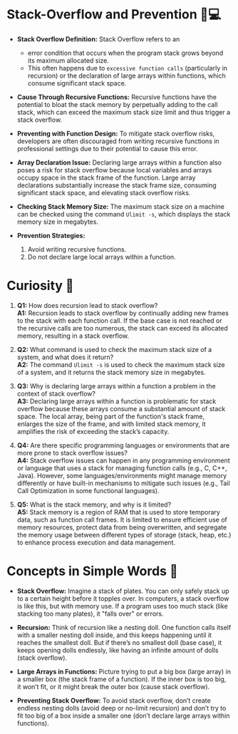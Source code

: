 # Stack-Overflow and Prevention 🔄💻

- **Stack Overflow Definition:** Stack Overflow refers to an 
  - error condition that occurs when the program stack grows beyond its maximum allocated size.
  -  This often happens due to `excessive function calls` (particularly in recursion) or the declaration of large arrays within functions, which consume significant stack space.
  
- **Cause Through Recursive Functions:** Recursive functions have the potential to bloat the stack memory by perpetually adding to the call stack, which can exceed the maximum stack size limit and thus trigger a stack overflow.

- **Preventing with Function Design:** To mitigate stack overflow risks, developers are often discouraged from writing recursive functions in professional settings due to their potential to cause this error.

- **Array Declaration Issue:** Declaring large arrays within a function also poses a risk for stack overflow because local variables and arrays occupy space in the stack frame of the function. Large array declarations substantially increase the stack frame size, consuming significant stack space, and elevating stack overflow risks.

- **Checking Stack Memory Size:** The maximum stack size on a machine can be checked using the command `Ulimit -s`, which displays the stack memory size in megabytes.

- **Prevention Strategies:** 
  1. Avoid writing recursive functions.
  2. Do not declare large local arrays within a function.

# Curiosity 🤔
1. **Q1:** How does recursion lead to stack overflow?  
   **A1:** Recursion leads to stack overflow by continually adding new frames to the stack with each function call. If the base case is not reached or the recursive calls are too numerous, the stack can exceed its allocated memory, resulting in a stack overflow.

2. **Q2:** What command is used to check the maximum stack size of a system, and what does it return?  
   **A2:** The command `Ulimit -s` is used to check the maximum stack size of a system, and it returns the stack memory size in megabytes.

3. **Q3:** Why is declaring large arrays within a function a problem in the context of stack overflow?  
   **A3:** Declaring large arrays within a function is problematic for stack overflow because these arrays consume a substantial amount of stack space. The local array, being part of the function's stack frame, enlarges the size of the frame, and with limited stack memory, it amplifies the risk of exceeding the stack’s capacity.

4. **Q4:** Are there specific programming languages or environments that are more prone to stack overflow issues?  
   **A4:** Stack overflow issues can happen in any programming environment or language that uses a stack for managing function calls (e.g., C, C++, Java). However, some languages/environments might manage memory differently or have built-in mechanisms to mitigate such issues (e.g., Tail Call Optimization in some functional languages).

5. **Q5:** What is the stack memory, and why is it limited?  
   **A5:** Stack memory is a region of RAM that is used to store temporary data, such as function call frames. It is limited to ensure efficient use of memory resources, protect data from being overwritten, and segregate the memory usage between different types of storage (stack, heap, etc.) to enhance process execution and data management.

# Concepts in Simple Words 🍎
- **Stack Overflow:** Imagine a stack of plates. You can only safely stack up to a certain height before it topples over. In computers, a stack overflow is like this, but with memory use. If a program uses too much stack (like stacking too many plates), it "falls over" or errors.

- **Recursion:** Think of recursion like a nesting doll. One function calls itself with a smaller nesting doll inside, and this keeps happening until it reaches the smallest doll. But if there’s no smallest doll (base case), it keeps opening dolls endlessly, like having an infinite amount of dolls (stack overflow).

- **Large Arrays in Functions:** Picture trying to put a big box (large array) in a smaller box (the stack frame of a function). If the inner box is too big, it won’t fit, or it might break the outer box (cause stack overflow).

- **Preventing Stack Overflow:** To avoid stack overflow, don’t create endless nesting dolls (avoid deep or no-limit recursion) and don’t try to fit too big of a box inside a smaller one (don’t declare large arrays within functions).